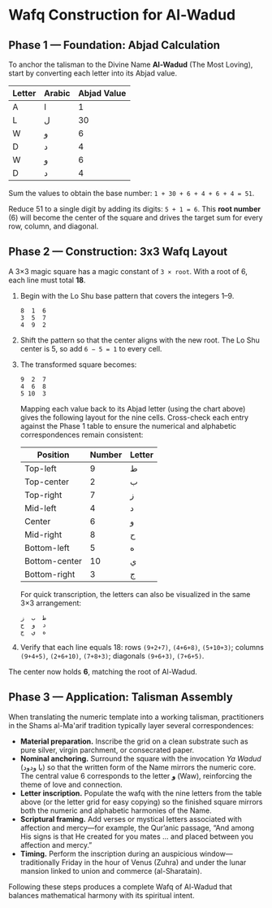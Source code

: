 # Wafq Construction for Al-Wadud

## Phase 1 — Foundation: Abjad Calculation

To anchor the talisman to the Divine Name **Al-Wadud** (The Most Loving), start by converting each letter into its Abjad value.

| Letter | Arabic | Abjad Value |
| ------ | ------ | ----------- |
| A      | ا      | 1           |
| L      | ل      | 30          |
| W      | و      | 6           |
| D      | د      | 4           |
| W      | و      | 6           |
| D      | د      | 4           |

Sum the values to obtain the base number: `1 + 30 + 6 + 4 + 6 + 4 = 51`.

Reduce 51 to a single digit by adding its digits: `5 + 1 = 6`. This **root number** (6) will become the center of the square and drives the target sum for every row, column, and diagonal.

## Phase 2 — Construction: 3x3 Wafq Layout

A 3×3 magic square has a magic constant of `3 × root`. With a root of 6, each line must total **18**.

1. Begin with the Lo Shu base pattern that covers the integers 1–9.

   ```text
   8  1  6
   3  5  7
   4  9  2
   ```

2. Shift the pattern so that the center aligns with the new root. The Lo Shu center is 5, so add `6 − 5 = 1` to every cell.
3. The transformed square becomes:

   ```text
   9  2  7
   4  6  8
   5 10  3
   ```

   Mapping each value back to its Abjad letter (using the chart above) gives the following layout for the nine cells. Cross-check each entry against the Phase 1 table to ensure the numerical and alphabetic correspondences remain consistent:

   | Position        | Number | Letter |
   | --------------- | ------ | ------ |
   | Top-left        | 9      | ط      |
   | Top-center      | 2      | ب      |
   | Top-right       | 7      | ز      |
   | Mid-left        | 4      | د      |
   | Center          | 6      | و      |
   | Mid-right       | 8      | ح      |
   | Bottom-left     | 5      | ه      |
   | Bottom-center   | 10     | ي      |
   | Bottom-right    | 3      | ج      |

   For quick transcription, the letters can also be visualized in the same 3×3 arrangement:

   ```text
   ط  ب  ز
   د  و  ح
   ه  ي  ج
   ```

4. Verify that each line equals 18: rows `(9+2+7)`, `(4+6+8)`, `(5+10+3)`; columns `(9+4+5)`, `(2+6+10)`, `(7+8+3)`; diagonals `(9+6+3)`, `(7+6+5)`.

The center now holds **6**, matching the root of Al-Wadud.

## Phase 3 — Application: Talisman Assembly

When translating the numeric template into a working talisman, practitioners in the Shams al-Ma'arif tradition typically layer several correspondences:

- **Material preparation.** Inscribe the grid on a clean substrate such as pure silver, virgin parchment, or consecrated paper.
- **Nominal anchoring.** Surround the square with the invocation *Ya Wadud* (يا ودود) so that the written form of the Name mirrors the numeric core. The central value 6 corresponds to the letter **و** (Waw), reinforcing the theme of love and connection.
- **Letter inscription.** Populate the wafq with the nine letters from the table above (or the letter grid for easy copying) so the finished square mirrors both the numeric and alphabetic harmonies of the Name.
- **Scriptural framing.** Add verses or mystical letters associated with affection and mercy—for example, the Qur’anic passage, “And among His signs is that He created for you mates … and placed between you affection and mercy.”
- **Timing.** Perform the inscription during an auspicious window—traditionally Friday in the hour of Venus (Zuhra) and under the lunar mansion linked to union and commerce (al-Sharatain).

Following these steps produces a complete Wafq of Al-Wadud that balances mathematical harmony with its spiritual intent.
